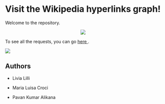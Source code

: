 # Visit the Wikipedia hyperlinks graph!

Welcome to the repository.



<div align="center">
  <img src="https://camo.githubusercontent.com/6a30b5d2d01c1921bc754dfd17fc2b183041d178/68747470733a2f2f63727970746f6272696566696e672e636f6d2f77702d636f6e74656e742f75706c6f6164732f323031382f30342f57696b6970656469612d616e642d526571756573742d4e6574776f726b2d656e61626c652d646f6e6f72732d746f2d646f6e6174652d696e2d63727970746f63757272656e63792e6a7067">
</div>


To see all the requests, you can go <a href = "https://github.com/CriMenghini/ADM-2018/tree/master/Homework_5"> here </a>.


<img src="http://allthingsgraphed.com/public/images/stellar/night-sky-stellar-network.png">



## Authors

* Livia Lilli


* Maria Luisa Croci


* Pavan Kumar Alikana



